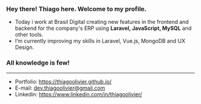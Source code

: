 ### Hey there! Thiago here. Welcome to my profile.

- Today i work at Brasil Digital creating new features in the frontend and backend for the company's ERP using **Laravel, JavaScript, MySQL** and other tools.
- I’m currently improving my skills in Laravel, Vue.js, MongoDB and UX Design.

### All knowledge is few!
---------------------------------------------------------------------------------
- Portfolio: https://thiagoolivier.github.io/
- E-mail: dev.thiagoolivier@gmail.com
- Linkedin: https://www.linkedin.com/in/thiagoolivier/
